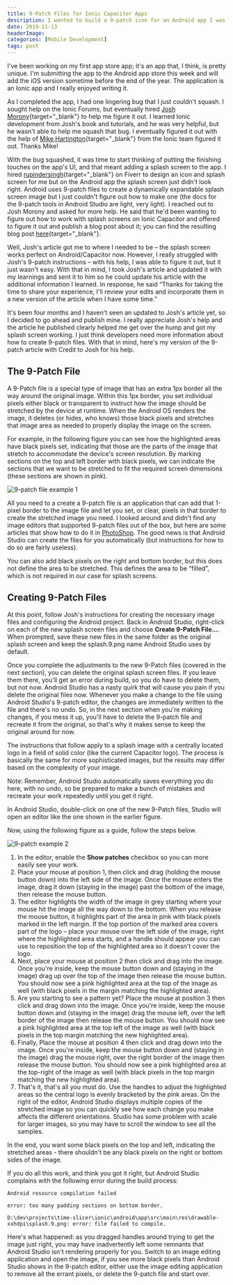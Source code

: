 ```yaml
---
title: 9-Patch Files for Ionic Capacitor Apps
description: I wanted to build a 9-patch icon for an Android app I was building and found an article by Josh Morony that attempted to describe how to do it. After finally figuring it out, I wrote this article to fill in some of the missing or unclear details in Josh's article.
date: 2019-11-13
headerImage: 
categories: [Mobile Development]
tags: post
---
```


I've been working on my first app store app; it's an app that, I think, is pretty unique. I'm submitting the app to the Android app store this week and will add the iOS version sometime before the end of the year. The application is an Ionic app and I really enjoyed writing it.

As I completed the app, I had one lingering bug that I just couldn't squash. I sought help on the Ionic Forums, but eventually hired [Josh Morony](https://www.joshmorony.com/){target="_blank"} to help me figure it out. I learned Ionic development from Josh's book and tutorials, and he was very helpful, but he wasn't able to help me squash that bug. I eventually figured it out with the help of [Mike Hartington](https://mhartington.io/){target="_blank"} from the Ionic team figured it out. Thanks Mike!

With the bug squashed, it was time to start thinking of putting the finishing touches on the app's UI, and that meant adding a splash screen to the app. I hired [rupindersingh](https://www.fiverr.com/rupindersingh){target="_blank"} on Fiverr to design an icon and splash screen for me but on the Android app the splash screen just didn't look right. Android uses 9-patch files to create a dynamically expandable splash screen image but I just couldn't figure out how to make one (the docs for the 9-patch tools in Android Studio are light, very light). I reached out to Josh Morony and asked for more help. He said that he'd been wanting to figure out how to work with splash screens on Ionic Capacitor and offered to figure it out and publish a blog post about it; you can find the resulting blog post [here](https://www.joshmorony.com/creating-a-dynamic-universal-splash-screen-for-capacitor-android/){target="_blank"}.

Well, Josh's article got me to where I needed to be – the splash screen works perfect on Android/Capacitor now. However, I really struggled with Josh's 9-patch instructions – with his help, I was able to figure it out, but it just wasn't easy. With that in mind, I took Josh's article and updated it with my learnings and sent it to him so he could update his article with the additional information I learned. In response, he said “Thanks for taking the time to share your experience, I'll review your edits and incorporate them in a new version of the article when I have some time.”

It's been four months and I haven't seen an updated to Josh's article yet, so I decided to go ahead and publish mine. I really appreciate Josh's help and the article he published clearly helped me get over the hump and got my splash screen working. I just think developers need more information about how to create 9-patch files. With that in mind, here's my version of the 9-patch article with Credit to Josh for his help.

## The 9-Patch File

A 9-Patch file is a special type of image that has an extra 1px border all the way around the original image. Within this 1px border, you set individual pixels either black or transparent to instruct how the image should be stretched by the device at runtime. When the Android OS renders the image, it deletes (or hides, who knows) those black pixels and stretches that image area as needed to properly display the image on the screen.

For example, in the following figure you can see how the highlighted areas have black pixels set, indicating that those are the parts of the image that stretch to accommodate the device's screen resolution. By marking sections on the top and left border with black pixels, we can indicate the sections that we want to be stretched to fit the required screen dimensions (these sections are shown in pink).

![9-patch file example 1](/images/2019/9-patch_01.png) 

All you need to a create a 9-patch file is an application that can add that 1-pixel border to the image file and let you set, or clear, pixels in that border to create the stretched image you need. I looked around and didn't find any image editors that supported 9-patch files out of the box, but here are some articles that show how to do it in [PhotoShop](http://medium.com/@wdziemia/9-patch-photoshop-and-you-3a4736772ad3). The good news is that Android Studio can create the files for you automatically (but instructions for how to do so are fairly useless).

You can also add black pixels on the right and bottom border, but this does not define the area to be stretched. This defines the area to be “filled”, which is not required in our case for splash screens.

## Creating 9-Patch Files

At this point, follow Josh's instructions for creating the necessary image files and configuring the Android project. Back in Android Studio, right-click on each of the new splash screen files and choose **Create 9-Patch File...**. When prompted, save these new files in the same folder as the original splash screen and keep the splash.9.png name Android Studio uses by default.

Once you complete the adjustments to the new 9-Patch files (covered in the next section), you can delete the original splash screen files. If you leave them there, you'll get an error during build, so you do have to delete them, but not now. Android Studio has a nasty quirk that will cause you pain if you delete the original files now. Whenever you make a change to the file using Android Studio's 9-patch editor, the changes are immediately written to the file and there's no undo. So, in the next section when you're making changes, if you mess it up, you'll have to delete the 9-patch file and recreate it from the original, so that's why it makes sense to keep the original around for now.

The instructions that follow apply to a splash image with a centrally located logo in a field of solid color (like the current Capacitor logo). The process is basically the same for more sophisticated images, but the results may differ based on the complexity of your image.

Note: Remember, Android Studio automatically saves everything you do here, with no undo, so be prepared to make a bunch of mistakes and recreate your work repeatedly until you get it right.

In Android Studio, double-click on one of the new 9-Patch files, Studio will open an editor like the one shown in the earlier figure.

Now, using the following figure as a guide, follow the steps below.

![9-patch example 2](/images/2019/9-patch_02.png)

1. In the editor, enable the **Show patches** checkbox so you can more easily see your work.
2. Place your mouse at position 1, then click and drag (holding the mouse button down) into the left side of the image. Once the mouse enters the image, drag it down (staying in the image) past the bottom of the image, then release the mouse button.
3. The editor highlights the width of the image in grey starting where your mouse hit the image all the way down to the bottom. When you release the mouse button, it highlights part of the area in pink with black pixels marked in the left margin. If the top portion of the marked area covers part of the logo – place your mouse over the left side of the image, right where the highlighted area starts, and a handle should appear you can use to reposition the top of the highlighted area so it doesn't cover the logo.
4. Next, place your mouse at position 2 then click and drag into the image. Once you're inside, keep the mouse button down and (staying in the image) drag up over the top of the image then release the mouse button. You should now see a pink highlighted area at the top of the image as well (with black pixels in the margin matching the highlighted area).
5. Are you starting to see a pattern yet? Place the mouse at position 3 then click and drag down into the image. Once you're inside, keep the mouse button down and (staying in the image) drag the mouse left, over the left border of the image then release the mouse button. You should now see a pink highlighted area at the top left of the image as well (with black pixels in the top margin matching the new highlighted area).
6. Finally, Place the mouse at position 4 then click and drag down into the image. Once you're inside, keep the mouse button down and (staying in the image) drag the mouse right, over the right border of the image then release the mouse button. You should now see a pink highlighted area at the top-right of the image as well (with black pixels in the top margin matching the new highlighted area).
7. That's it, that's all you must do. Use the handles to adjust the highlighted areas so the central logo is evenly bracketed by the pink areas. On the right of the editor, Android Studio displays multiple copies of the stretched image so you can quickly see how each change you make affects the different orientations. Studio has some problem with scale for larger images, so you may have to scroll the window to see all the samples.

In the end, you want some black pixels on the top and left, indicating the stretched areas - there shouldn't be any black pixels on the right or bottom sides of the image.

If you do all this work, and think you got it right, but Android Studio complains with the following error during the build process:

```text
Android resource compilation failed

error: too many padding sections on bottom border.

D:\dev\projects\time-slicer\ionic\android\app\src\main\res\drawable-xxhdpi\splash.9.png: error: file failed to compile.
```

Here's what happened: as you dragged handles around trying to get the image just right, you may have inadvertently left some remnants that Android Studio isn't rendering properly for you. Switch to an image editing application and open the image, if you see more black pixels than Android Studio shows in the 9-patch editor, either use the image editing application to remove all the errant pixels, or delete the 9-patch file and start over.